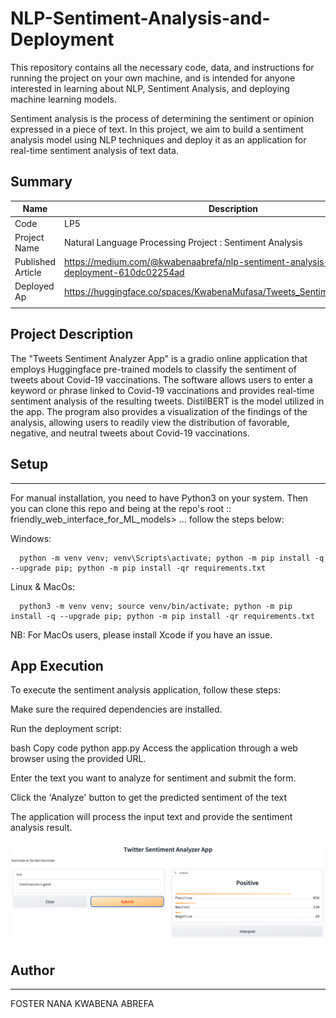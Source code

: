 # NLP-Sentiment-Analysis-and-Deployment
This repository contains all the necessary code, data, and instructions for running the project on your own machine, and is intended for anyone interested in learning about NLP, Sentiment Analysis, and deploying machine learning models.

Sentiment analysis is the process of determining the sentiment or opinion expressed in a piece of text. In this project, we aim to build a sentiment analysis model using NLP techniques and deploy it as an application for real-time sentiment analysis of text data.


## Summary

| Name                       | Description        |
| -------------------------- | ------------------ | 
| Code                       | LP5                | 
| Project Name               | Natural Language Processing Project : Sentiment Analysis | 
| Published Article          | https://medium.com/@kwabenaabrefa/nlp-sentiment-analysis-and-deployment-610dc02254ad  |
| Deployed Ap                | https://huggingface.co/spaces/KwabenaMufasa/Tweets_Sentiment_Analyzer_App    |
|                            |                    | 



## Project Description
The "Tweets Sentiment Analyzer App" is a gradio online application that employs Huggingface pre-trained models to classify the sentiment of tweets about Covid-19 vaccinations. The software allows users to enter a keyword or phrase linked to Covid-19 vaccinations and provides real-time sentiment analysis of the resulting tweets. DistilBERT is the model utilized in the app. The program also provides a visualization of the findings of the analysis, allowing users to readily view the distribution of favorable, negative, and neutral tweets about Covid-19 vaccinations.



## Setup
----

For manual installation, you need to have Python3 on your system. Then you can clone this repo and being at the repo's root :: friendly_web_interface_for_ML_models> ... follow the steps below:

Windows:

      python -m venv venv; venv\Scripts\activate; python -m pip install -q --upgrade pip; python -m pip install -qr requirements.txt

Linux & MacOs:

      python3 -m venv venv; source venv/bin/activate; python -m pip install -q --upgrade pip; python -m pip install -qr requirements.txt


NB: For MacOs users, please install Xcode if you have an issue.



## App Execution

To execute the sentiment analysis application, follow these steps:

Make sure the required dependencies are installed.

Run the deployment script:

bash
Copy code
python app.py
Access the application through a web browser using the provided URL.

Enter the text you want to analyze for sentiment and submit the form.

Click the 'Analyze' button to get the predicted sentiment of the text

The application will process the input text and provide the sentiment analysis result.


![image](gradioapp.jpeg)



## Author
----
FOSTER NANA KWABENA ABREFA

